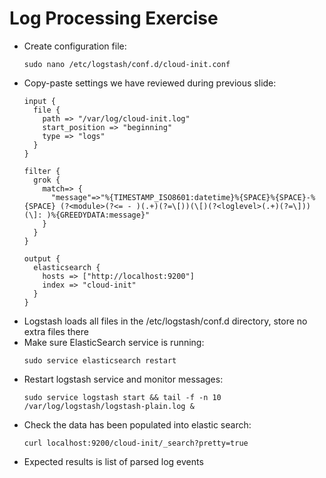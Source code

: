 # Log Processing Exercise #

* Create configuration file:
  ```
  sudo nano /etc/logstash/conf.d/cloud-init.conf
  ```
* Copy-paste settings we have reviewed during previous slide:
  ```
  input {
    file {
      path => "/var/log/cloud-init.log"
      start_position => "beginning"
      type => "logs"
    }
  }

  filter {
    grok {
      match=> {
        "message"=>"%{TIMESTAMP_ISO8601:datetime}%{SPACE}%{SPACE}-%{SPACE} (?<module>(?<= - )(.+)(?=\[))(\[)(?<loglevel>(.+)(?=\]))(\]: )%{GREEDYDATA:message}"
      }
    }
  }

  output {
    elasticsearch {
      hosts => ["http://localhost:9200"]
      index => "cloud-init"
    }
  }
  ```
* Logstash loads all files in the /etc/logstash/conf.d directory, store no extra files there
* Make sure ElasticSearch service is running:
  ```
  sudo service elasticsearch restart
  ```
* Restart logstash service and monitor messages:
  ```
  sudo service logstash start && tail -f -n 10 /var/log/logstash/logstash-plain.log &
  ```
* Check the data has been populated into elastic search:
  ```
  curl localhost:9200/cloud-init/_search?pretty=true
  ```
* Expected results is list of parsed log events